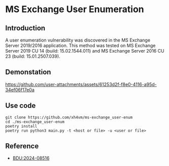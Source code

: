 # MS Exchange User Enumeration

## Introduction
A user enumeration vulnerability was discovered in the MS Exchange Server 2019/2016 application. This method was tested on MS Exchange Server 2019 CU 14 (build: 15.02.1544.011) and MS Exchange Server 2016 CU 23 (build: 15.01.2507.039).

## Demonstation


https://github.com/user-attachments/assets/61253d2f-f8e0-4116-a95d-34ef06f17e0a



## Use code
```
git clone https://github.com/xh4vm/ms-exchange_user-enum
cd ./ms-exchange_user-enum
poetry install
poetry run python3 main.py -t <host or file> -u <user or file>
```

## Reference
- [BDU:2024-08516](https://bdu.fstec.ru/vul/2024-08516)
